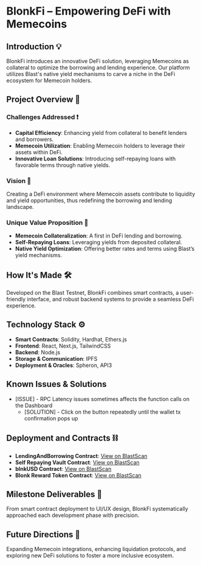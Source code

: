 # BlonkFi – Empowering DeFi with Memecoins

## Introduction 💡

BlonkFi introduces an innovative DeFi solution, leveraging Memecoins as collateral to optimize the borrowing and lending experience. Our platform utilizes Blast's native yield mechanisms to carve a niche in the DeFi ecosystem for Memecoin holders.

## Project Overview 💬

### Challenges Addressed ❗️

- **Capital Efficiency**: Enhancing yield from collateral to benefit lenders and borrowers.
- **Memecoin Utilization**: Enabling Memecoin holders to leverage their assets within DeFi.
- **Innovative Loan Solutions**: Introducing self-repaying loans with favorable terms through native yields.

### Vision 👀

Creating a DeFi environment where Memecoin assets contribute to liquidity and yield opportunities, thus redefining the borrowing and lending landscape.

### Unique Value Proposition 💯

- **Memecoin Collateralization**: A first in DeFi lending and borrowing.
- **Self-Repaying Loans**: Leveraging yields from deposited collateral.
- **Native Yield Optimization**: Offering better rates and terms using Blast’s yield mechanisms.

## How It's Made 🛠️

Developed on the Blast Testnet, BlonkFi combines smart contracts, a user-friendly interface, and robust backend systems to provide a seamless DeFi experience.

## Technology Stack ⚙️

- **Smart Contracts**: Solidity, Hardhat, Ethers.js
- **Frontend**: React, Next.js, TailwindCSS
- **Backend**: Node.js
- **Storage & Communication**: IPFS
- **Deployment & Oracles**: Spheron, API3

## Known Issues & Solutions
- [ISSUE] - RPC Latency issues sometimes affects the function calls on the Dashboard
  - [SOLUTION] - Click on the button repeatedly until the wallet tx confirmation pops up

## Deployment and Contracts ⛓️

- **LendingAndBorrowing Contract**: [View on BlastScan](https://testnet.blastscan.io/address/0xCE11a087Aa960eb33412f40a5E471c72841f9e3F/contract/168587773/code)
- **Self Repaying Vault Contract**: [View on BlastScan](https://testnet.blastscan.io/address/0x7233E1aD537c8Eb269ced137009cE6E89B61daAc/contract/168587773/code)
- **blnkUSD Contract**: [View on BlastScan](https://testnet.blastscan.io/address/0xB7eBc097C605D7C730284A69DFaF681ba235DF65/contract/168587773/code)
- **Blonk Reward Token Contract**: [View on BlastScan](https://testnet.blastscan.io/token/0x0C726a45D0B463a3e4F8c5A1B3aBBCFc3F83991f/contract/code)

## Milestone Deliverables 🚩

From smart contract deployment to UI/UX design, BlonkFi systematically approached each development phase with precision.

## Future Directions 🌟

Expanding Memecoin integrations, enhancing liquidation protocols, and exploring new DeFi solutions to foster a more inclusive ecosystem.
